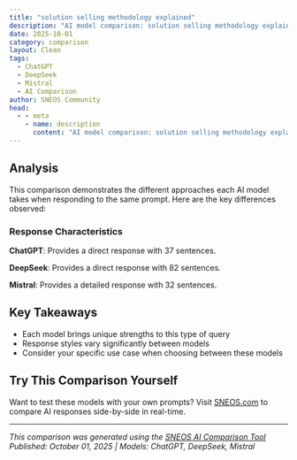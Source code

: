 ```yaml
---
title: "solution selling methodology explained"
description: "AI model comparison: solution selling methodology explained..."
date: 2025-10-01
category: comparison
layout: Clean
tags:
  - ChatGPT
  - DeepSeek
  - Mistral
  - AI Comparison
author: SNEOS Community
head:
  - - meta
    - name: description
      content: "AI model comparison: solution selling methodology explained..."
---
```


<ChatComparison
  title="solution selling methodology explained"
  prompt="solution selling methodology explained"
  :responses='{"ChatGPT": "Certainly! Solution Selling is a sales methodology that focuses on addressing the specific needs and problems of the customer rather than just selling a product or service. It involves understanding the customer\u0027s situation, identifying their challenges, and offering tailored solutions that provide value.\n\n### Key Elements of Solution Selling Methodology:\n\n1. **Understand Customer Needs** \n The salesperson deeply explores the customer\u2019s business environment, challenges, and objectives. This involves asking open-ended questions, active listening, and uncovering issues that the customer may not have fully articulated.\n\n2. **Diagnose Problems** \n Rather than pushing a product, the salesperson identifies the root causes of the customer\u2019s problems. This diagnostic approach helps build trust and positions the seller as a consultant or trusted advisor.\n\n3. **Customize the Solution** \n Based on the diagnosis, the salesperson proposes a tailored solution that specifically addresses the customer\u2019s needs. The focus is on how the product or service solves the problem, improves processes, or creates value, rather than just listing features or specs.\n\n4. **Demonstrate Value** \n Emphasizing ROI (Return on Investment), cost savings, efficiency gains, or other tangible benefits, the salesperson shows how the solution impacts the customer\u0027s business positively.\n\n5. **Collaborate Throughout the Sales Process** \n Solution selling encourages collaboration, involving multiple stakeholders from both sides to refine the solution, address concerns, and ensure alignment.\n\n6. **Manage Objections with Insight** \n When objections arise, the salesperson addresses them with insights gathered from understanding the customer\u2019s unique context.\n\n7. **Close by Reinforcing Business Impact** \n The final step is securing commitment by emphasizing how the solution will drive business results and solve the customer\u2019s challenges.\n\n### Summary of the Solution Selling Process:\n\n1. **Research \u0026 Prepare** \n Understand the market, the customer\u2019s business, and potential problems.\n\n2. **Investigate** \n Engage the customer to discover explicit and implicit needs.\n\n3. **Prescribe** \n Recommend a customized solution aligned to those needs.\n\n4. **Demonstrate** \n Use proof points, case studies, or demos to validate the benefits.\n\n5. **Close** \n Gain agreement and finalize the sale based on business value delivered.\n\n### Benefits of Solution Selling\n\n- Builds stronger relationships with customers.\n- Positions the salesperson as a trusted advisor.\n- Increases deal size by focusing on value rather than price.\n- Helps differentiate from competitors who sell on features alone.\n- Leads to higher customer satisfaction and loyalty.\n\n---\n\nIf you want, I can also provide examples or explain how Solution Selling contrasts with other sales methodologies like transactional selling or consultative selling. Would you like that?", "DeepSeek": "Of course. Here is a comprehensive explanation of the Solution Selling methodology, broken down for clarity.\n\n### The Core Idea: From \u0022What It Is\u0022 to \u0022What It Does\u0022\n\nAt its heart, **Solution Selling** is a sales methodology that shifts the focus from selling a product\u0027s features to solving a customer\u0027s specific, acknowledged business problem.\n\nInstead of asking, \u0022Do you want to buy our product?\u0022 the salesperson\u0027s goal is to guide the customer to conclude, **\u0022I need your solution to achieve my goal or fix my pain.\u0022**\n\nIt was formalized in the 1990s by Michael T. Bosworth and is particularly effective for complex B2B sales with long cycles and multiple decision-makers.\n\n---\n\n### The Key Principle: The Pain Chain\n\nSolution Selling operates on the idea that organizations have \u0022pains\u0022\u2014unrecognized or unresolved business problems that cost them money, time, or opportunity. The salesperson\u0027s job is to:\n\n1. **Discover** these pains.\n2. **Diagnose** their root cause and impact.\n3. **Connect** these pains to a vision of a solution that only your product/service can provide.\n\nThis is often visualized as a **\u0022Pain Chain,\u0022** where a problem in one department (e.g., sales missing targets) causes pain in another (e.g., finance seeing lower revenue, leading to CEO frustration).\n\n---\n\n### The Solution Selling Process: A Step-by-Step Guide\n\nThe methodology can be broken down into a series of structured steps.\n\n#### Step 1: Pre-Call Planning (Doing Your Homework)\nBefore any contact, the salesperson researches the prospect\u0027s industry, company, and potential challenges. The goal is to form a hypothesis about their possible pains.\n\n#### Step 2: Creating Pain (The Diagnostic Conversation)\nThis is the critical first meeting. Instead of presenting, the salesperson uses **diagnostic questions** to uncover and amplify the customer\u0027s pain.\n* **Example:** Instead of \u0022Our software is fast,\u0022 ask: **\u0022How much time does your team currently spend manually compiling those reports, and what is the cost of any errors that might occur?\u0022**\n* The goal is to make the customer feel the pain acutely enough to be motivated to change.\n\n#### Step 3: Vision Processing (Building the Solution Together)\nOnce the pain is acknowledged, the salesperson helps the customer build a \u0022vision\u0022 of a solution.\n* **The Key Tool: The \u0022Pain Sheet\u0022** - A document that summarizes the diagnosed pain, its impact, and the capabilities needed to solve it.\n* The salesperson doesn\u0027t just present their solution; they **\u0022seed\u0022** their product\u0027s capabilities into the customer\u0027s vision. The customer essentially designs the solution *with your product\u0027s features in mind*.\n* **Crucial Question:** **\u0022If you could envision a solution to this problem, what would it need to do for you?\u0022**\n\n#### Step 4: Controlling the Buying Process\nIn Solution Selling, the salesperson actively helps the customer navigate their own internal buying process.\n* They help identify all key players (the **\u0022Power Sponsor\u0022** who has the authority and budget, and other influencers).\n* They create a **\u0022Solution Validation Agreement\u0022** that outlines the steps for a successful evaluation (e.g., a pilot or demo), moving the process forward collaboratively.\n\n#### Step 5: Closing the Sale\nBy this stage, the close should feel like a natural conclusion. The customer has already co-created the solution, understands its value in solving their specific pain, and has been guided through their own process. The final step is often just formalizing the agreement.\n\n---\n\n### The 9-Block Vision Processing Model (A Core Framework)\n\nThis is a more advanced but essential tool within Solution Selling for building the customer\u0027s vision. It\u0027s a 3x3 grid that helps structure the conversation from problem to solution.\n\n| | **Current State** (Where are they now?) | **Future State** (Where do they want to be?) | **How to Get There** (The Bridge) |\n| :--- | :--- | :--- | :--- |\n| **Capabilities** | What tools/processes do they currently use? (The source of the pain) | What capabilities would a solution need to have? | **Your product\u0027s features** that enable these new capabilities. |\n| **Metrics** | What are the current poor results? (e.g., 40% late deliveries) | What are the desired, measurable outcomes? (e.g., 95% on-time delivery) | How your solution will help them **measure the improvement**. |\n| **Buying Process** | Who is involved in the status quo? | Who needs to be involved in the new solution? | The plan to **navigate their internal buying process**. |\n\nFilling out this model *with the customer* makes the value of your solution undeniable and specific to them.\n\n---\n\n### Key Terminology\n\n* **Pain:** A specific business problem causing negative financial or operational impact.\n* **Pain Chain:** The cascading effect of a single pain across different parts of an organization.\n* **Diagnostic Questions:** Open-ended questions designed to uncover and explore the customer\u0027s pain.\n* **Power Sponsor:** The key decision-maker with the authority and budget to buy.\n* **Pain Sheet:** A document summarizing the discovered pain and its implications.\n* **9-Block Vision Processing Model:** A framework for collaboratively building a vision of a solution.\n\n---\n\n### Pros and Cons of Solution Selling\n\n**Pros:**\n* **Builds Strong Value:** Justifies price by linking it directly to ROI and pain resolution.\n* **Builds Trust:** Positions the salesperson as a trusted advisor, not a pushy vendor.\n* **Higher Win Rates:** When you solve a recognized and urgent problem, the customer is more likely to buy.\n* **Reduces Price Pressure:** Value is clear, making the conversation less about cost.\n\n**Cons:**\n* **Time-Consuming:** Requires significant research and deep-dive conversations.\n* **Requires Skilled Salespeople:** Needs reps who can ask great questions and listen, not just present.\n* **Not for All Sales:** Less effective for simple, transactional, or price-driven commoditized products.\n* **Dependent on Acknowledged Pain:** Struggles if the customer doesn\u0027t recognize or admit they have a problem.\n\n### Solution Selling vs. Other Methodologies\n\n* **vs. Product Selling:** Product Selling focuses on features and benefits (\u0022It has X, Y, Z\u0022). Solution Selling focuses on the problem and the outcome (\u0022This will solve your problem with X, saving you Y\u0022).\n* **vs. Challenger Sale:** Solution Selling is about *diagnosing* a pain the customer feels. The Challenger Sale is about *teaching* the customer about a pain or opportunity they didn\u0027t even know they had.\n* **vs. SPIN Selling:** SPIN (Situation, Problem, Implication, Need-payoff) is a questioning technique that is perfectly aligned with and often used *within* the Solution Selling process. SPIN provides the \u0022how\u0022 for the \u0022diagnostic conversation\u0022 step.\n\nIn summary, **Solution Selling is a customer-centric, problem-led approach that uses diagnostic questioning and collaborative vision-building to create undeniable value, making the sale a natural conclusion to a problem-solving journey.**", "Mistral": "Solution Selling is a sales methodology that focuses on understanding the customer\u0027s needs and providing a tailored solution to address those needs, rather than simply selling a product or service. This approach is particularly effective in complex sales environments where the value proposition is not immediately apparent. Here\u2019s a breakdown of the key components of Solution Selling:\n\n### 1. **Understanding the Customer\u0027s Needs**\n - **Discovery Phase**: The salesperson engages in a detailed discovery process to understand the customer\u0027s business, challenges, and goals. This involves asking open-ended questions to uncover the customer\u0027s pain points and opportunities.\n - **Needs Analysis**: The salesperson analyzes the information gathered to identify the specific needs and problems that the customer is facing.\n\n### 2. **Aligning the Solution with Needs**\n - **Solution Development**: Based on the needs analysis, the salesperson develops a customized solution that addresses the customer\u0027s specific issues. This solution may involve a combination of products, services, and support.\n - **Value Proposition**: The salesperson articulates the value proposition clearly, showing how the solution will solve the customer\u0027s problems and deliver measurable benefits.\n\n### 3. **Presenting the Solution**\n - **Presentation**: The salesperson presents the solution to the customer, highlighting how it addresses their needs and provides value. This presentation should be tailored to the customer\u0027s specific situation and should include data, case studies, and other evidence to support the claims.\n - **Demonstration**: If applicable, the salesperson may demonstrate the solution to show its capabilities and benefits in action.\n\n### 4. **Building Consensus**\n - **Stakeholder Engagement**: The salesperson identifies and engages with all relevant stakeholders within the customer\u0027s organization to build consensus and support for the solution.\n - **Addressing Objections**: The salesperson proactively addresses any objections or concerns that stakeholders may have, ensuring that all parties are aligned and supportive of the solution.\n\n### 5. **Closing the Sale**\n - **Negotiation**: The salesperson negotiates the terms of the sale, including pricing, delivery, and support. The focus is on ensuring that the solution meets the customer\u0027s needs and provides value.\n - **Contracting**: The salesperson finalizes the contract and ensures that all legal and financial aspects are in order.\n\n### 6. **Post-Sale Support**\n - **Implementation**: The salesperson works with the customer to implement the solution, ensuring that it is integrated smoothly into the customer\u0027s operations.\n - **Follow-Up**: The salesperson follows up with the customer to ensure that the solution is delivering the expected benefits and to address any issues that may arise.\n\n### Key Principles of Solution Selling\n- **Customer-Centric Approach**: The focus is always on the customer\u0027s needs and how the solution can address those needs.\n- **Value Creation**: The salesperson emphasizes the value that the solution will bring to the customer, rather than just the features and benefits of the product or service.\n- **Collaboration**: The salesperson works collaboratively with the customer to develop and implement the solution, ensuring that it meets their specific requirements.\n- **Continuous Improvement**: The salesperson seeks feedback from the customer and continuously improves the solution to better meet their needs.\n\n### Benefits of Solution Selling\n- **Higher Close Rates**: By focusing on the customer\u0027s needs and providing a tailored solution, the salesperson is more likely to close the sale.\n- **Increased Customer Satisfaction**: Customers are more satisfied when their specific needs are addressed, leading to better long-term relationships.\n- **Competitive Advantage**: A solution-oriented approach can differentiate the salesperson from competitors who focus solely on product features.\n\nIn summary, Solution Selling is a comprehensive and customer-focused approach that aims to understand and address the customer\u0027s needs with a tailored solution, ultimately leading to higher sales success and customer satisfaction."}' 
  published-date="15:05"
/>

## Analysis

This comparison demonstrates the different approaches each AI model takes when responding to the same prompt. Here are the key differences observed:

### Response Characteristics

**ChatGPT**: Provides a direct response with 37 sentences. 

**DeepSeek**: Provides a direct response with 82 sentences. 

**Mistral**: Provides a detailed response with 32 sentences. 

## Key Takeaways

- Each model brings unique strengths to this type of query
- Response styles vary significantly between models
- Consider your specific use case when choosing between these models

## Try This Comparison Yourself

Want to test these models with your own prompts? Visit [SNEOS.com](https://sneos.com) to compare AI responses side-by-side in real-time.

---

*This comparison was generated using the [SNEOS AI Comparison Tool](https://sneos.com)*
*Published: October 01, 2025 | Models: ChatGPT, DeepSeek, Mistral*
